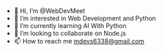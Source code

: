 - 👋 Hi, I’m @WebDevMeet
- 👀 I’m interested in Web Development and Python
- 🌱 I’m currently learning AI With Python
- 💞️ I’m looking to collaborate on Node.js
- 📫 How to reach me mdevs6338@gmail.com

<!---
WebDevMeet/WebDevMeet is a ✨ special ✨ repository because its `README.md` (this file) appears on your GitHub profile.
You can click the Preview link to take a look at your changes.
--->
